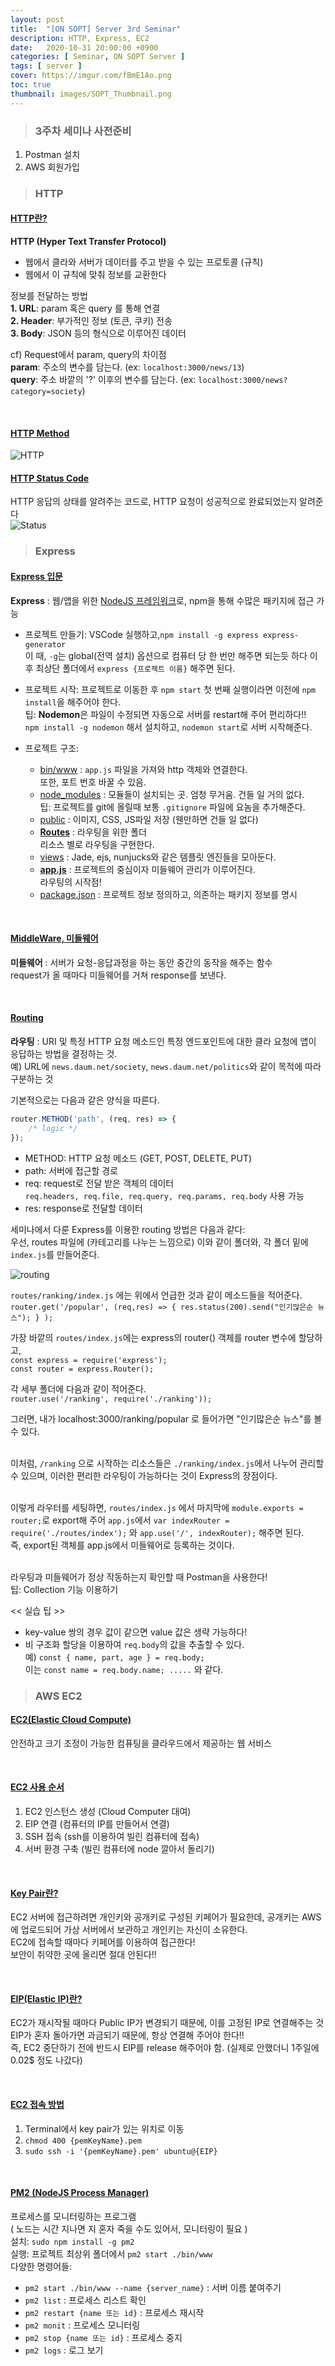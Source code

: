 ```yaml
---
layout: post
title:  "[ON SOPT] Server 3rd Seminar"
description: HTTP, Express, EC2
date:   2020-10-31 20:00:00 +0900
categories: [ Seminar, ON SOPT Server ]
tags: [ server ]
cover: https://imgur.com/fBmE1Ao.png
toc: true
thumbnail: images/SOPT_Thumbnail.png 
---
```


> ### 3주차 세미나 사전준비

1. Postman 설치
2. AWS 회원가입


> ### HTTP

<!-- more -->

#### <u>HTTP란?</u>

**HTTP (Hyper Text Transfer Protocol)**  
- 웹에서 클라와 서버가 데이터를 주고 받을 수 있는 프로토콜 (규칙)
- 웹에서 이 규칙에 맞춰 정보를 교환한다

정보를 전달하는 방법  
**1. URL**: param 혹은 query 를 통해 연결  
**2. Header**: 부가적인 정보 (토큰, 쿠키) 전송  
**3. Body**: JSON 등의 형식으로 이루어진 데이터

cf) Request에서 param, query의 차이점  
**param**: 주소의 변수를 담는다. (ex: `localhost:3000/news/13`)  
**query**: 주소 바깥의 '?' 이후의 변수를 담는다. (ex: `localhost:3000/news?category=society`)

<br>

#### <u>HTTP Method</u>

![HTTP](https://imgur.com/Aen51to.jpg)

#### <u>HTTP Status Code</u>

HTTP 응답의 상태를 알려주는 코드로, HTTP 요청이 성공적으로 완료되었는지 알려준다  
![Status](https://imgur.com/9jfn5iA.jpg)


> ### Express

#### <u>Express 입문</u>

**Express** : 웹/앱을 위한 <u>NodeJS 프레임워크</u>로, npm을 통해 수많은 패키지에 접근 가능
- 프로젝트 만들기: VSCode 실행하고,`npm install -g express express-generator`  
    이 때, `-g`는 global(전역 설치) 옵션으로 컴퓨터 당 한 번만 해주면 되는듯 하다
    이후 최상단 폴더에서 `express {프로젝트 이름}` 해주면 된다.
    <br>

- 프로젝트 시작: 프로젝트로 이동한 후 `npm start`
    첫 번째 실행이라면 이전에 `npm install`을 해주어야 한다.  
    팁: **Nodemon**은 파일이 수정되면 자동으로 서버를 restart해 주어 편리하다!!  
    `npm install -g nodemon` 해서 설치하고, `nodemon start`로 서버 시작해준다.
    <br>

- 프로젝트 구조:
    - <u>bin/www</u> : `app.js` 파일을 가져와 http 객체와 연결한다.  
        또한, 포트 번호 바꿀 수 있음.
    - <u>node_modules</u> : 모듈들이 설치되는 곳. 엄청 무거움. 건들 일 거의 없다.  
        팁: 프로젝트를 git에 올릴때 보통 `.gitignore` 파일에 요놈을 추가해준다.
    - <u>public</u> : 이미지, CSS, JS파일 저장 (웬만하면 건들 일 없다)
    - **<u>Routes</u>** : 라우팅을 위한 폴더  
        리소스 별로 라우팅을 구현한다.
    - <u>views</u> : Jade, ejs, nunjucks와 같은 템플릿 엔진들을 모아둔다.
    - **<u>app.js</u>** : 프로젝트의 중심이자 미들웨어 관리가 이루어진다.  
        라우팅의 시작점!
    - <u>package.json</u> : 프로젝트 정보 정의하고, 의존하는 패키지 정보를 명시

<br>

#### <u>MiddleWare, 미들웨어</u>

**미들웨어** : 서버가 요청-응답과정을 하는 동안 중간의 동작을 해주는 함수  
request가 올 때마다 미들웨어를 거쳐 response를 보낸다.

<br>

#### <u>Routing</u>

**라우팅** : URI 및 특정 HTTP 요청 메소드인 특정 엔드포인트에 대한 클라 요청에 앱이 응답하는 방법을 결정하는 것.  
예) URL에 `news.daum.net/society`, `news.daum.net/politics`와 같이 목적에 따라 구분하는 것

기본적으로는 다음과 같은 양식을 따른다.  

```javascript
router.METHOD('path', (req, res) => {
    /* logic */
});
```

- METHOD: HTTP 요청 메소드 (GET, POST, DELETE, PUT)
- path: 서버에 접근할 경로
- req: request로 전달 받은 객체의 데이터  
    `req.headers, req.file, req.query, req.params, req.body` 사용 가능
- res: response로 전달할 데이터

세미나에서 다룬 Express를 이용한 routing 방법은 다음과 같다:  
우선, routes 파일에 (카테고리를 나누는 느낌으로) 이와 같이 폴더와, 각 폴더 밑에 `index.js`를 만들어준다.  

![routing](https://imgur.com/FOpJAT3.jpg)

`routes/ranking/index.js` 에는 위에서 언급한 것과 같이 메소드들을 적어준다.  
`router.get('/popular', (req,res) => { res.status(200).send("인기많은순 뉴스"); } );`  

가장 바깥의 `routes/index.js`에는 express의 router() 객체를 router 변수에 할당하고,  
`const express = require('express');`  
`const router = express.Router();`

각 세부 폴더에 다음과 같이 적어준다.  
`router.use('/ranking', require('./ranking'));`

그러면, 내가 localhost:3000/ranking/popular 로 들어가면 "인기많은순 뉴스"를 볼 수 있다.  
<br>

이처럼, `/ranking` 으로 시작하는 리소스들은 `./ranking/index.js`에서 나누어 관리할 수 있으며, 이러한 편리한 라우팅이 가능하다는 것이 Express의 장점이다.  
<br>

이렇게 라우터를 세팅하면, `routes/index.js` 에서 마지막에 `module.exports = router;`로 export해 주어 `app.js`에서 `var indexRouter = require('./routes/index');` 와 `app.use('/', indexRouter);` 해주면 된다.  
즉, export된 객체를 app.js에서 미들웨어로 등록하는 것이다.  
<br>

라우팅과 미들웨어가 정상 작동하는지 확인할 때 Postman을 사용한다!  
팁: Collection 기능 이용하기

<< 실습 팁 >>  
- key-value 쌍의 경우 값이 같으면 value 값은 생략 가능하다!
- 비 구조화 할당을 이용하여 `req.body`의 값을 추출할 수 있다.  
    예) `const { name, part, age } = req.body;`  
    이는 `const name = req.body.name; .....` 와 같다.


> ### AWS EC2

#### <u> EC2(Elastic Cloud Compute) </u>  

안전하고 크기 조정이 가능한 컴퓨팅을 클라우드에서 제공하는 웹 서비스

<br>

#### <u>EC2 사용 순서</u>

1. EC2 인스턴스 생성 (Cloud Computer 대여)
2. EIP 연결 (컴퓨터의 IP를 만들어서 연결)
3. SSH 접속 (ssh를 이용하여 빌린 컴퓨터에 접속)
4. 서버 환경 구축 (빌린 컴퓨터에 node 깔아서 돌리기)

<br>

#### <u> Key Pair란?</u>  

EC2 서버에 접근하려면 개인키와 공개키로 구성된 키페어가 필요한데, 공개키는 AWS에 업로드되어 가상 서버에서 보관하고 개인키는 자신이 소유한다.  
EC2에 접속할 때마다 키페어를 이용하여 접근한다!  
보안이 취약한 곳에 올리면 절대 안된다!!  

<br>

#### <u> EIP(Elastic IP)란?</u>  

EC2가 재시작될 때마다 Public IP가 변경되기 때문에, 이를 고정된 IP로 연결해주는 것  
EIP가 혼자 돌아가면 과금되기 때문에, 항상 연결해 주어야 한다!!  
즉, EC2 중단하기 전에 반드시 EIP를 release 해주어야 함. (실제로 안했더니 1주일에 0.02$ 정도 나갔다) 

<br>

#### <u>EC2 접속 방법</u>

1. Terminal에서 key pair가 있는 위치로 이동
2. `chmod 400 {pemKeyName}.pem`
3. `sudo ssh -i '{pemKeyName}.pem' ubuntu@{EIP}`

<br>

#### <u>PM2 (NodeJS Process Manager)</u>

프로세스를 모니터링하는 프로그램  
( 노드는 시간 지나면 지 혼자 죽을 수도 있어서, 모니터링이 필요 )  
설치: `sudo npm install -g pm2`  
실행: 프로젝트 최상위 폴더에서 `pm2 start ./bin/www`  
다양한 명령어들:
- `pm2 start ./bin/www --name {server_name}` : 서버 이름 붙여주기
- `pm2 list` : 프로세스 리스트 확인
- `pm2 restart {name 또는 id}` : 프로세스 재시작
- `pm2 monit` : 프로세스 모니터링
- `pm2 stop {name 또는 id}` : 프로세스 중지
- `pm2 logs` : 로그 보기